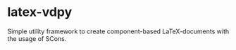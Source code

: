 # latex-vdpy
Simple utility framework to create component-based LaTeX-documents with the usage of SCons.
